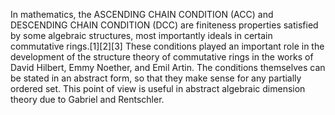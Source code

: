 In mathematics, the ASCENDING CHAIN CONDITION (ACC) and DESCENDING CHAIN CONDITION (DCC) are finiteness properties satisfied by some algebraic structures, most importantly ideals in certain commutative rings.[1][2][3] These conditions played an important role in the development of the structure theory of commutative rings in the works of David Hilbert, Emmy Noether, and Emil Artin. The conditions themselves can be stated in an abstract form, so that they make sense for any partially ordered set. This point of view is useful in abstract algebraic dimension theory due to Gabriel and Rentschler.
